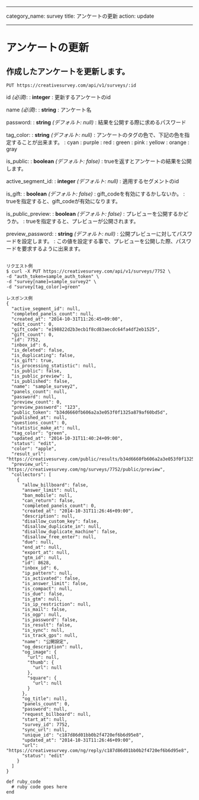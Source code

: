
---

category_name: survey
title: アンケートの更新
action: update

---

# アンケートの更新

## 作成したアンケートを更新します。

`PUT https://creativesurvey.com/api/v1/surveys/:id`

id _(必須)_:
: __integer__
: 更新するアンケートのid

name _(必須)_:
: __string__
: アンケート名

password:
: __string__ _(デフォルト: null)_
: 結果を公開する際に求めるパスワード

tag_color:
: __string__ _(デフォルト: null)_
: アンケートのタグの色で、下記の色を指定することが出来ます。
: cyan
: purple
: red
: green
: pink
: yellow
: orange
: gray

is_public:
: __boolean__ _(デフォルト: false)_
: trueを返すとアンケートの結果を公開します。

active_segment_id:
: __integer__ _(デフォルト: null)_
: 適用するセグメントのid

is_gift:
: __boolean__ _(デフォルト: false)_
: gift_codeを有効にするかしないか。
: trueを指定すると、gift_codeが有効になります。

is_public_preview:
: __boolean__ _(デフォルト: false)_
: プレビューを公開するかどうか。
: trueを指定すると、プレビューが公開されます。

preview_password:
: __string__ _(デフォルト: null)_
: 公開プレビューに対してパスワードを設定します。
: この値を設定する事で、プレビューを公開した際、パスワードを要求するように出来ます。


~~~

リクエスト例
$ curl -X PUT https://creativesurvey.com/api/v1/surveys/7752 \
-d "auth_token=sample_auth_token" \
-d "survey[name]=sample_survey2" \
-d "survey[tag_color]=green"

レスポンス例
{
  "active_segment_id": null,
  "completed_panels_count": null,
  "created_at": "2014-10-31T11:26:45+09:00",
  "edit_count": 0,
  "gift_code": "e198822d2b3ecb1f8cd83aecdc64fa4df2eb1525",
  "gift_count": 0,
  "id": 7752,
  "inbox_id": 6,
  "is_deleted": false,
  "is_duplicating": false,
  "is_gift": true,
  "is_processing_statistic": null,
  "is_public": false,
  "is_public_preview": 1,
  "is_published": false,
  "name": "sample_survey2",
  "panels_count": null,
  "password": null,
  "preview_count": 0,
  "preview_password": "123",
  "public_token": "b34d6660fb606a2a3e053f0f1325a879af60bd5d",
  "published_at": null,
  "questions_count": 0,
  "statistic_make_at": null,
  "tag_color": "green",
  "updated_at": "2014-10-31T11:40:24+09:00",
  "status": "edit",
  "color": "apple",
  "result_url": "https://creativesurvey.com/public/results/b34d6660fb606a2a3e053f0f1325a879af60bd5d/summary",
  "preview_url": "https://creativesurvey.com/ng/surveys/7752/public/preview",
  "collectors": [
    {
      "allow_billboard": false,
      "answer_limit": null,
      "ban_mobile": null,
      "can_return": false,
      "completed_panels_count": 0,
      "created_at": "2014-10-31T11:26:46+09:00",
      "description": null,
      "disallow_custom_key": false,
      "disallow_duplicate_in": null,
      "disallow_duplicate_machine": false,
      "disallow_free_enter": null,
      "due": null,
      "end_at": null,
      "export_at": null,
      "gtm_id": null,
      "id": 8628,
      "inbox_id": 6,
      "ip_pattern": null,
      "is_activated": false,
      "is_answer_limit": false,
      "is_compact": null,
      "is_due": false,
      "is_gtm": null,
      "is_ip_restriction": null,
      "is_mail": false,
      "is_ogp": null,
      "is_password": false,
      "is_result": false,
      "is_sync": null,
      "is_track_gps": null,
      "name": "公開設定",
      "og_description": null,
      "og_image": {
        "url": null,
        "thumb": {
          "url": null
        },
        "square": {
          "url": null
        }
      },
      "og_title": null,
      "panels_count": 0,
      "password": null,
      "request_billboard": null,
      "start_at": null,
      "survey_id": 7752,
      "sync_url": null,
      "unique_id": "c187d86d01bb0b2f4720ef6b6d95e8",
      "updated_at": "2014-10-31T11:26:46+09:00",
      "url": "https://creativesurvey.com/ng/reply/c187d86d01bb0b2f4720ef6b6d95e8",
      "status": "edit"
    }
  ]
}
~~~
 
~~~
def ruby_code
  # ruby code goes here
end
~~~

